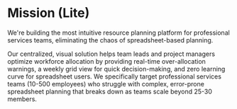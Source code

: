 # Mission (Lite)

We're building the most intuitive resource planning platform for professional services teams, eliminating the chaos of spreadsheet-based planning.

Our centralized, visual solution helps team leads and project managers optimize workforce allocation by providing real-time over-allocation warnings, a weekly grid view for quick decision-making, and zero learning curve for spreadsheet users. We specifically target professional services teams (10-500 employees) who struggle with complex, error-prone spreadsheet planning that breaks down as teams scale beyond 25-30 members.